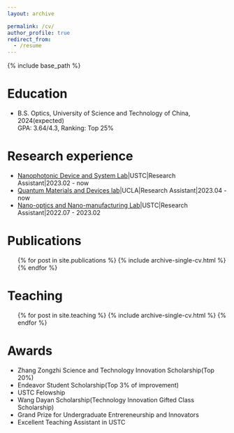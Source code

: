 ```yaml
---
layout: archive

permalink: /cv/
author_profile: true
redirect_from:
  - /resume
---
```


{% include base_path %}

Education
======
* B.S. Optics, University of Science and Technology of China, 2024(expected)<br/>
  GPA: 3.64/4.3, Ranking: Top 25%

Research experience
======
* [Nanophotonic Device and System Lab](http://np.ustc.edu.cn./main.htm)|USTC|Research Assistant|2023.02 - now 
* [Quantum Materials and Devices lab](https://qmdlab.seas.ucla.edu/)|UCLA|Research Assistant|2023.04 - now
* [Nano-optics and Nano-manufacturing Lab](http://staff.ustc.edu.cn/~lwang121/index.html)|USTC|Research Assistant|2022.07 - 2023.02
 
Publications
======
  <ul>{% for post in site.publications %}
    {% include archive-single-cv.html %}
  {% endfor %}</ul>
  

  
Teaching
======
  <ul>{% for post in site.teaching %}
    {% include archive-single-cv.html %}
  {% endfor %}</ul>

Awards
======
* Zhang Zongzhi Science and Technology Innovation Scholarship(Top 20%)
* Endeavor Student Scholarship(Top 3% of improvement)
* USTC Felowship
* Wang Dayan Scholarship(Technology Innovation Gifted Class Scholarship)
* Grand Prize for Undergraduate Entrereneurship and Innovators
* Excellent Teaching Assistant in USTC
  
